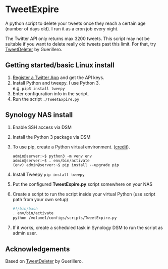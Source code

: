 # TweetExpire

A python script to delete your tweets once they reach a certain age (number of days old). I run it as a cron job every night.

The Twitter API only returns max 3200 tweets. This script may not be suitable if you want to delete really old tweets past this limit. For that, try [TweetDeleter](https://github.com/Guerillero/TweetDeleter) by Guerillero.

## Getting started/basic Linux install

1. [Register a Twitter App](https://developer.twitter.com/en/apps) and get the API keys.
2. Install Python and tweepy. I use Python 3.   
    e.g. `pip3 install tweepy`
3. Enter configuration info in the script.
4. Run the script `./TweetExpire.py`

## Synology NAS install

1. Enable SSH access via DSM

2. Install the Python 3 package via DSM

3. To use pip, create a Python virtual environment. \([credit](https://stackoverflow.com/questions/47649902/installing-pip-on-a-dsm-synology)).
   
   ```
   admin@server:~$ python3 -m venv env
   admin@server:~$ . env/bin/activate
   (env) admin@server:~$ pip install --upgrade pip
   ```
   
4. Install Tweepy  `pip install tweepy`

5. Put the configured **TweetExpire.py** script somewhere on your NAS

6. Create a script to run the script inside your virtual Python (use script path from your own setup)
   
   ```bash
   #!/bin/bash
   . env/bin/activate
   python /volume1/configs/scripts/TweetExpire.py
   ```

7. If it works, create a scheduled task in Synology DSM to run the script as admin user.

## Acknowledgements

Based on [TweetDeleter](https://github.com/Guerillero/TweetDeleter) by Guerillero.
